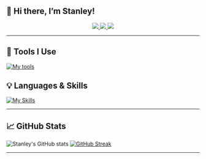## 👋 Hi there, I’m Stanley!

<p align='center'>
  <a href="mailto:Stanley1106chen@gmail.com">
    <img src="https://img.shields.io/badge/Email-Stanley1106chen@gmail.com-red?style=for-the-badge"/>
  </a>
  <a href="https://github.com/Stanley1106">
    <img src="https://img.shields.io/badge/GitHub-Stanley1106-black?style=for-the-badge&logo=github"/>
  </a>
  <a href="https://www.linkedin.com/in/stanley1106/">
    <img src="https://img.shields.io/badge/LinkedIn-Stanley1106-blue?style=for-the-badge&logo=linkedin"/>
  </a>
</p>

---

## 🔧 Tools I Use
[![My tools](https://skillicons.dev/icons?i=bash,git,linux,vscode,kali)](https://skillicons.dev)

## 💡 Languages & Skills
[![My Skills](https://skillicons.dev/icons?i=python,c,cpp)](https://skillicons.dev)

---

## 📈 GitHub Stats
![Stanley's GitHub stats](https://github-readme-stats.vercel.app/api?username=Stanley1106&show_icons=true&theme=tokyonight)
[![GitHub Streak](https://streak-stats.demolab.com?user=Stanley1106&theme=tokyonight)](https://git.io/streak-stats)

---

<!--
**Stanley1106/stanley1106** is a ✨ _special_ ✨ repository because its `README.md` (this file) appears on your GitHub profile.

Here are some ideas to get you started:

- 🔭 I’m currently working on ...
- 🌱 I’m currently learning ...
- 👯 I’m looking to collaborate on ...
- 🤔 I’m looking for help with ...
- 💬 Ask me about ...
- 📫 How to reach me: ...
- 😄 Pronouns: ...
- ⚡ Fun fact: ...
-->
